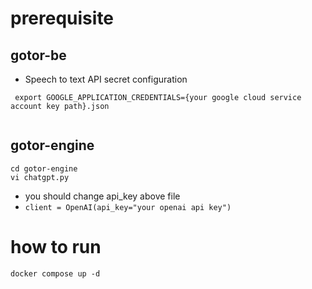 

# prerequisite

## gotor-be

- Speech to text API secret configuration
```shell
 export GOOGLE_APPLICATION_CREDENTIALS={your google cloud service account key path}.json
 
```

## gotor-engine
```shell
cd gotor-engine
vi chatgpt.py
```

- you should change api_key above file 
- `client = OpenAI(api_key="your openai api key")`



# how to run
```shell
docker compose up -d
```